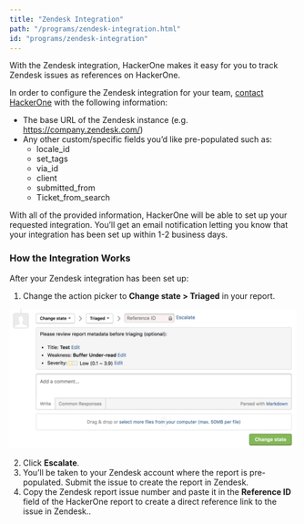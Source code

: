 ```yaml
---
title: "Zendesk Integration"
path: "/programs/zendesk-integration.html"
id: "programs/zendesk-integration"
---
```


With the Zendesk integration, HackerOne makes it easy for you to track Zendesk issues as references on HackerOne.

In order to configure the Zendesk integration for your team, [contact HackerOne](https://support.hackerone.com/hc/en-us/requests/new) with the following information:  

* The base URL of the Zendesk instance (e.g. https://company.zendesk.com/)
* Any other custom/specific fields you’d like pre-populated such as:
  * locale_id
  * set_tags
  * via_id
  * client
  * submitted_from
  * Ticket_from_search

With all of the provided information, HackerOne will be able to set up your requested integration. You’ll get an email notification letting you know that your integration has been set up within 1-2 business days.

### How the Integration Works
After your Zendesk integration has been set up:
1. Change the action picker to **Change state > Triaged** in your report.

![integrations](./images/integrations.png)

2. Click **Escalate**.
3. You’ll be taken to your Zendesk account where the report is pre-populated. Submit the issue to create the report in Zendesk.
4. Copy the Zendesk report issue number and paste it in the **Reference ID** field of the HackerOne report to create a direct reference link to the issue in Zendesk..  
